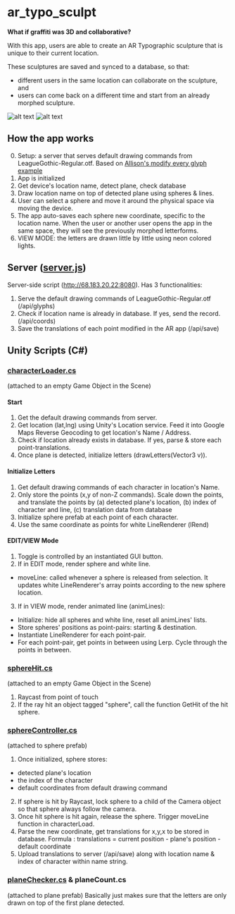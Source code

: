 # ar_typo_sculpt

**What if graffiti was 3D and collaborative?**

With this app, users are able to create an AR Typographic sculpture that is unique to their current location.

These sculptures are saved and synced to a database, so that:
 * different users in the same location can collaborate on the sculpture, and
 * users can come back on a different time and start from an already morphed sculpture.
 
![alt text](https://static.wixstatic.com/media/a544de_ca5cb00e2c244da7ae6d95275d24c115~mv2.png/v1/crop/x_121,y_96,w_816,h_577/fill/w_816,h_577,al_c,q_85/Principle.webp)
![alt text](https://static.wixstatic.com/media/a544de_d8a4c983e47a41c1a2954d69b6d05d4b~mv2_d_2880_1800_s_2.png/v1/fill/w_724,h_448,al_c,q_80,usm_0.66_1.00_0.01/Screen%20Shot%202019-01-01%20at%204_40_24%20PM.webp)

## How the app works
0. Setup: a server that serves default drawing commands from LeagueGothic-Regular.otf. Based on [Allison's modify every glyph example](https://editor.p5js.org/allison.parrish/sketches/SJwZn0wpQ)
1. App is initialized
2. Get device's location name, detect plane, check database
3. Draw location name on top of detected plane using spheres & lines.
4. User can select a sphere and move it around the physical space via moving the device.
5. The app auto-saves each sphere new coordinate, specific to the location name. When the user or another user opens the app in the same space, they will see the previously morphed letterforms.
6. VIEW MODE: the letters are drawn little by little using neon colored lights.

## Server ([server.js](https://github.com/hafiyyandi/ar_typo_sculpt/blob/master/server.js))
Server-side script (http://68.183.20.22:8080). Has 3 functionalities:
1. Serve the default drawing commands of LeagueGothic-Regular.otf (/api/glyphs)
2. Check if location name is already in database. If yes, send the record. (/api/coords)
3. Save the translations of each point modified in the AR app (/api/save)

## Unity Scripts (C#)
### [characterLoader.cs](https://github.com/hafiyyandi/ar_typo_sculpt/blob/master/Unity%20Scripts/characterLoader.cs)
(attached to an empty Game Object in the Scene)
#### Start
1. Get the default drawing commands from server.
2. Get location (lat,lng) using Unity's Location service. Feed it into Google Maps Reverse Geocoding to get location's Name / Address.
3. Check if location already exists in database. If yes, parse & store each point-translations.
4. Once plane is detected, initialize letters (drawLetters(Vector3 v)).

#### Initialize Letters
1. Get default drawing commands of each character in location's Name.
2. Only store the points (x,y of non-Z commands). Scale down the points, and translate the points by (a) detected plane's location, (b) index of character and line, (c) translation data from database
3. Initialize sphere prefab at each point of each character.
4. Use the same coordinate as points for white LineRenderer (lRend)

#### EDIT/VIEW Mode
1. Toggle is controlled by an instantiated GUI button.
2. If in EDIT mode, render sphere and white line.
  * moveLine: called whenever a sphere is released from selection. It updates white LineRenderer's array points according to the new sphere location.
3. If in VIEW mode, render animated line (animLines):
  * Initialize: hide all spheres and white line, reset all animLines' lists.
  * Store spheres' positions as point-pairs: starting & destination.
  * Instantiate LineRenderer for each point-pair.
  * For each point-pair, get points in between using Lerp. Cycle through the points in between.
  
### [sphereHit.cs](https://github.com/hafiyyandi/ar_typo_sculpt/blob/master/Unity%20Scripts/sphereHit.cs)
(attached to an empty Game Object in the Scene)
1. Raycast from point of touch
2. If the ray hit an object tagged "sphere", call the function GetHit of the hit sphere.

### [sphereController.cs](https://github.com/hafiyyandi/ar_typo_sculpt/blob/master/Unity%20Scripts/sphereController.cs)
(attached to sphere prefab)
1. Once initialized, sphere stores:
  * detected plane's location
  * the index of the character
  * default coordinates from default drawing command
2. If sphere is hit by Raycast, lock sphere to a child of the Camera object so that sphere always follow the camera.
3. Once hit sphere is hit again, release the sphere. Trigger moveLine function in characterLoad.
4. Parse the new coordinate, get translations for x,y,x to be stored in database. Formula : translations = current position - plane's position - default coordinate
5. Upload translations to server (/api/save) along with location name & index of character within name string.

### [planeChecker.cs](https://github.com/hafiyyandi/ar_typo_sculpt/blob/master/Unity%20Scripts/planeChecker.cs) & planeCount.cs 
(attached to plane prefab) 
Basically just makes sure that the letters are only drawn on top of the first plane detected.
